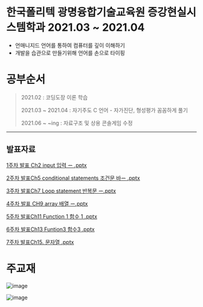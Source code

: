 # 한국폴리텍 광명융합기술교육원 증강현실시스템학과 2021.03 ~ 2021.04

* 언매니지드 언어를 통하여 컴퓨터를 깊이 이해하기
* 개발을 습관으로 만들기위해 언어를 손으로 타이핑

# 공부순서

> 2021.02 : 코딩도장 이론 학습 
> 
> 2021.03 ~ 2021.04 : 자기주도 C 언어 - 자가진단, 형성평가 꼼꼼하게 풀기
> 
> 2021.06 ~  ~ing :  자료구조 및 상용 콘솔게임 수정

***

## 발표자료

[1주차 발표 Ch2 input 입력 ᅭ .pptx](https://github.com/marintelli/C_fromTheScratch/files/6758309/Ch2.input.pptx)

[2주차 발표Ch5 conditional statements 조건문 바ᅭ .pptx](https://github.com/marintelli/C_fromTheScratch/files/6758311/Ch5.conditional.statements.pptx)

[3주차 발표Ch7 Loop statement 반복문 ᅭ.pptx](https://github.com/marintelli/C_fromTheScratch/files/6758312/Ch7.Loop.statement.pptx)

[4주차 발표 CH9 array 배열 ᅭ.pptx](https://github.com/marintelli/C_fromTheScratch/files/6758313/CH9.array.pptx)

[5주차 발표Ch11 Function 1 함수 1 .pptx](https://github.com/marintelli/C_fromTheScratch/files/6758315/Ch11.Function.1.1.pptx)

[6주차 발표Ch13 Funtion3 함수3  .pptx](https://github.com/marintelli/C_fromTheScratch/files/6758316/Ch13.Funtion3.pptx)

[7주차 발표Ch15. 문자열 .pptx](https://github.com/marintelli/C_fromTheScratch/files/6758317/Ch15.pptx)


# 주교재


![image](https://user-images.githubusercontent.com/58841571/115165327-4aa33980-a0e8-11eb-927f-94ce18f2c07e.png)


![image](https://user-images.githubusercontent.com/58841571/115165337-5bec4600-a0e8-11eb-9686-f262e1532b07.png)


